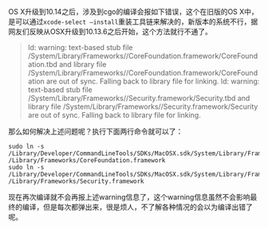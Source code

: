 OS X升级到10.14之后，涉及到cgo的编译会报如下错误，这个在旧版的OS X中，是可以通过`xcode-select —install`重装工具链来解决的，新版本的系统不行，据网友们反映从OSX升级到10.13.6之后开始，这个方法就行不通了。


>ld: warning: text-based stub file /System/Library/Frameworks//CoreFoundation.framework/CoreFoundation.tbd and library file /System/Library/Frameworks//CoreFoundation.framework/CoreFoundation are out of sync. Falling back to library file for linking.
>ld: warning: text-based stub file /System/Library/Frameworks//Security.framework/Security.tbd and library file /System/Library/Frameworks//Security.framework/Security are out of sync. Falling back to library file for linking.

那么如何解决上述问题呢？执行下面两行命令就可以了：
```
sudo ln -s  /Library/Developer/CommandLineTools/SDKs/MacOSX.sdk/System/Library/Frameworks/CoreFoundation.framework /Library/Frameworks/CoreFoundation.framework 
sudo ln -s  /Library/Developer/CommandLineTools/SDKs/MacOSX.sdk/System/Library/Frameworks/Security.framework /Library/Frameworks/Security.framework
```

现在再次编译就不会再报上述warning信息了，这个warning信息虽然不会影响最终的编译，但是每次都弹出来，很是烦人，不了解各种情况的会以为编译出错了呢。